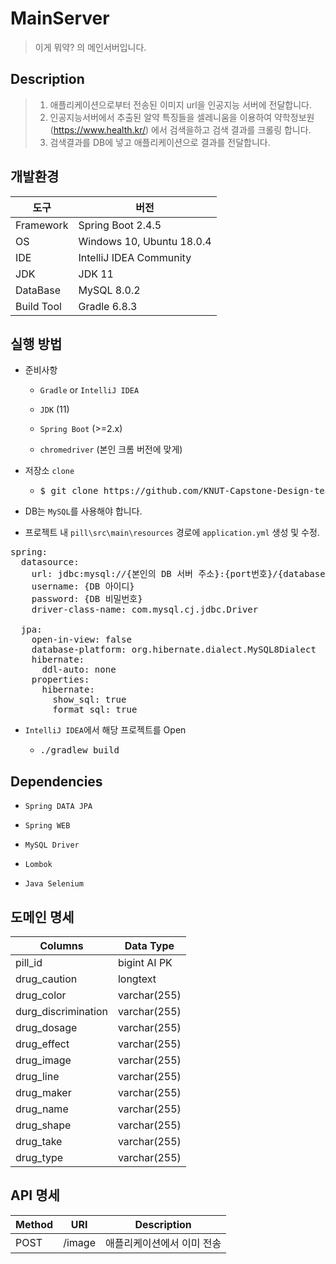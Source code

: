 # MainServer
> 이게 뭐약? 의 메인서버입니다.

## Description
> 1. 애플리케이션으로부터 전송된 이미지 url을 인공지능 서버에 전달합니다.
> 2. 인공지능서버에서 추출된 알약 특징들을 셀레니움을 이용하여 약학정보원(https://www.health.kr/) 에서 검색을하고 검색 결과를 크롤링 합니다.
> 3. 검색결과를 DB에 넣고 애플리케이션으로 결과를 전달합니다.

## 개발환경
|도구|버전|
|------|--------|
|Framework|Spring Boot 2.4.5|
|OS|Windows 10, Ubuntu 18.0.4|
|IDE|IntelliJ IDEA Community|
|JDK|JDK 11|
|DataBase|MySQL 8.0.2|
|Build Tool|Gradle 6.8.3|

## 실행 방법
* 준비사항
  * <code>Gradle</code> or <code>IntelliJ IDEA</code>
  
  * <code>JDK</code> (11)
  
  * <code>Spring Boot</code> (>=2.x)
  
  *  <code>chromedriver</code> (본인 크롬 버전에 맞게)
  
* 저장소 <code>clone</code>
  * <pre>$ git clone https://github.com/KNUT-Capstone-Design-team-1/SearchServer.git</pre>

* DB는 <code>MySQL</code>를 사용해야 합니다.
* 프로젝트 내 <code>pill\src\main\resources</code> 경로에 <code>application.yml</code> 생성 및 수정.
<pre>
<span>spring</span>:
  <span>datasource</span>:
    <span>url</span>: jdbc:mysql://{본인의 DB 서버 주소}:{port번호}/{database}?serverTimezone=UTC&characterEncoding=UTF-8
    <span>username</span>: {DB 아이디}
    <span>password</span>: {DB 비밀번호}
    <span>driver-class-name</span>: com.mysql.cj.jdbc.Driver 

  <span>jpa</span>:
    <span>open-in-view</span>: false
    <span>database-platform</span>: org.hibernate.dialect.MySQL8Dialect
    <span>hibernate</span>:
      <span>ddl-auto</span>: none
    <span>properties</span>:
      <span>hibernate</span>:
        <span>show_sql</span>: true
        <span>format_sql</span>: true
</pre>
* <code>IntelliJ IDEA</code>에서 해당 프로젝트를 Open
  * <pre>./gradlew build</pre>

## Dependencies
  * <code>Spring DATA JPA</code>

  * <code>Spring WEB</code>
  
  * <code>MySQL Driver</code>

  * <code>Lombok</code>

  * <code>Java Selenium</code>

## 도메인 명세

|Columns|Data Type|
|------|--------|
|pill_id|bigint AI PK|
|drug_caution|longtext|
|drug_color|varchar(255)|
|durg_discrimination|varchar(255)|
|drug_dosage|varchar(255)|
|drug_effect|varchar(255)|
|drug_image|varchar(255)|
|drug_line|varchar(255)|
|drug_maker|varchar(255)|
|drug_name|varchar(255)|
|drug_shape|varchar(255)|
|drug_take|varchar(255)|
|drug_type|varchar(255)|

## API 명세

|Method|URI|Description|
|------|--------|---------|
|POST|/image|애플리케이션에서 이미 전송|
